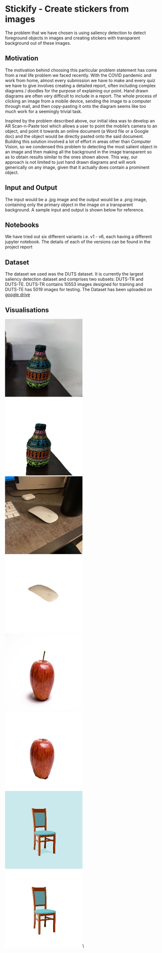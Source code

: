 # Stickify - Create stickers from images

The problem that we have chosen is using saliency detection to detect foreground objects in images and creating stickers with transparent background out of these images.

## Motivation
The motivation behind choosing this particular problem statement has come from a real life problem we faced recently. With the COVID pandemic and work from home, almost every submission we have to make and every quiz we have to give involves creating a detailed report, often including complex diagrams / doodles for the purpose of explaining our point. Hand drawn diagrams are often very difficult to include in a report. The whole process of clicking an image from a mobile device, sending the image to a computer through mail, and then copy-pasting it onto the diagram seems like too much work for a seemingly trivial task. 

Inspired by the problem described above, our initial idea was to develop an AR Scan-n-Paste tool which allows a user to point the mobile’s camera to an object, and point it towards an online document (a Word file or a Google doc) and the object would be directly pasted onto the said document. Building this solution involved a lot of effort in areas other than Computer Vision, so we condensed this problem to detecting the most salient object in an image and then making all the background in the image transparent so as to obtain results similar to the ones shown above. This way, our approach is not limited to just hand drawn diagrams and will work generically on any image, given that it actually does contain a prominent object.

## Input and Output
The input would be a .jpg image and the output would be a .png image, containing only the primary object in the image on a transparent background. A sample input and output is shown below for reference.

## Notebooks
We have tried out six different variants i.e. v1 - v6, each having a different jupyter notebook. The details of each of the versions can be found in the project report

## Dataset
The dataset we used was the DUTS dataset. It is currently the largest saliency detection dataset and comprises two subsets: DUTS-TR and DUTS-TE. DUTS-TR contains 10553 images designed for training and DUTS-TE has 5019 images for testing. The Dataset has been uploaded on [google drive](https://drive.google.com/drive/folders/1-uBPm49Eo3uaCU1aA2S0UwaL0_iMXQKS?usp=sharing)

## Visualisations
![](visualisations/1_input.jpg)
![](visualisations/1_output.png)\
![](visualisations/2_input.jpg)
![](visualisations/2_output.png)\
![](visualisations/3_input.jpg)
![](visualisations/3_output.png)\
![](visualisations/4_input.jpg)
![](visualisations/4_output.png)\
